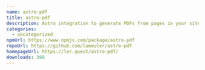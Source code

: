 ```yaml
---
name: astro-pdf
title: astro-pdf
description: Astro integration to generate PDFs from pages in your site and other websites
categories:
  - uncategorized
npmUrl: https://www.npmjs.com/package/astro-pdf
repoUrl: https://github.com/lameuler/astro-pdf
homepageUrl: https://ler.quest/astro-pdf/
downloads: 366
---
```

